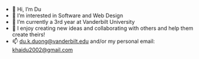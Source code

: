 - 👋 Hi, I’m Du
- 👀 I’m interested in Software and Web Design
- 🌱 I’m currently a 3rd year at Vanderbilt University 
- 💞️ I enjoy creating new ideas and collaborating with others and help them create theirs!
- 📫 du.k.duong@vanderbilt.edu and/or my personal email: khaidu2002@gmail.com

<!---
ShoggyR79/ShoggyR79 is a ✨ special ✨ repository because its `README.md` (this file) appears on your GitHub profile.
You can click the Preview link to take a look at your changes.
--->
